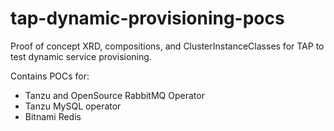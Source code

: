 # tap-dynamic-provisioning-pocs
Proof of concept XRD, compositions, and ClusterInstanceClasses for TAP to test dynamic service provisioning.

Contains POCs for:
  - Tanzu and OpenSource RabbitMQ Operator
  - Tanzu MySQL operator
  - Bitnami Redis
